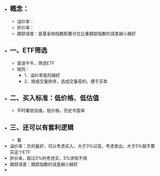 - ## 概念：
	- 溢价率：
	- 折价率：
	- 跟踪误差：是基金和指数配置仓位比重跟踪指数的误差越小越好
- ## 一、ETF筛选
	- 富途牛牛，筛选ETF
	- 规则：
		- 1、溢价率低的越好
		- 2、按成交量排序，选成交量高的。便于买卖
- ## 二、买入标准：低价格、低估值
	- 平时看低估值，低价格，历史市盈率
- ## 三、还可以有套利逻辑
	- 看
- 溢价率：负的最好，可以考虑买入，大于3%过高，考虑卖出，大于5%就不要买这个ETF
- 折价率，超过3%的考虑买，5%求知不得
- 跟踪误差：跟踪指数的误差越小越好
-